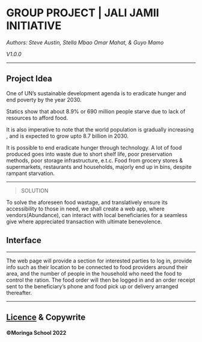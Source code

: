 # GROUP PROJECT | JALI JAMII INITIATIVE

_Authors: Steve Austin, Stella Mbao Omar Mahat, & Guyo Mamo_

_V1.0.0_

---
## Project Idea
One of UN’s sustainable development agenda is to eradicate hunger and end poverty by the year 2030.

Statics show that about 8.9% or 690 million people starve due to lack of resources to afford food.

It is also imperative to note that the world population is gradually increasing , and is expected to grow upto 8.7 billion in 2030.

It is possible to end eradicate hunger through technology.
A lot of food produced goes into waste due to short shelf life, poor preservation methods, poor storage infrastructure, e.t.c.
Food from grocery stores & supermarkets, restaurants and households, majorly end up in bins, despite rampant starvation.

---

>SOLUTION

To solve the aforeseen food wastage, and translatively ensure its accessibility to those in need, we shall create a web app, where vendors(Abundance), can interact with local beneficiaries for a seamless give where appreciated transaction with ultimate benevolence. 

## Interface
---
 
 The web page will provide a section for interested parties to log in, provide info such as their location to be connected to food providers around their area, and the number of people in the household who need the food to control the ration.
The food order will then be logged in and an order receipt sent to the beneficiary’s phone and food pick up or delivery arranged thereafter.

---
[Licence](...) & Copywrite
--

#### ©Moringa School 2022
